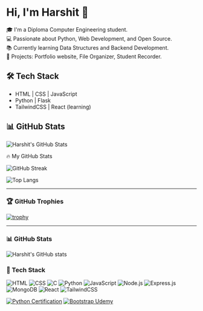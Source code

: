 # Hi, I'm Harshit 👋

🎓 I'm a Diploma Computer Engineering student.  
💻 Passionate about Python, Web Development, and Open Source.  
📚 Currently learning Data Structures and Backend Development.  
🚀 Projects: Portfolio website, File Organizer, Student Recorder.

## 🛠 Tech Stack
- HTML | CSS | JavaScript
- Python | Flask
- TailwindCSS | React (learning)

## 📊 GitHub Stats
![Harshit's GitHub Stats](https://github-readme-stats.vercel.app/api?username=Harshit10880&show_icons=true&theme=radical)

🔥 My GitHub Stats

![GitHub Streak](https://github-readme-streak-stats.herokuapp.com?user=Harshit10880&theme=dark&hide_border=true)

![Top Langs](https://github-readme-stats.vercel.app/api/top-langs/?username=Harshit10880&layout=compact&theme=dark)

---

### 🏆 GitHub Trophies

[![trophy](https://github-profile-trophy.vercel.app/?username=Harshit10880&theme=onedark)](https://github.com/ryo-ma/github-profile-trophy)

---

### 📊 GitHub Stats

![Harshit's GitHub stats](https://github-readme-stats.vercel.app/api?username=Harshit10880&show_icons=true&theme=dark)

### 🧰 Tech Stack

![HTML](https://img.shields.io/badge/-HTML-e34c26?style=for-the-badge&logo=html5&logoColor=fff)
![CSS](https://img.shields.io/badge/-CSS-264de4?style=for-the-badge&logo=css3&logoColor=white)
![C](https://img.shields.io/badge/-C-00599C?style=for-the-badge&logo=c&logoColor=white)
![Python](https://img.shields.io/badge/-Python-3776AB?style=for-the-badge&logo=python&logoColor=white)
![JavaScript](https://img.shields.io/badge/-JavaScript-f7df1e?style=for-the-badge&logo=javascript&logoColor=black)
![Node.js](https://img.shields.io/badge/-Node.js-339933?style=for-the-badge&logo=node.js&logoColor=white)
![Express.js](https://img.shields.io/badge/-Express.js-000000?style=for-the-badge&logo=express&logoColor=white)
![MongoDB](https://img.shields.io/badge/-MongoDB-4ea94b?style=for-the-badge&logo=mongodb&logoColor=white)
![React](https://img.shields.io/badge/-React-20232a?style=for-the-badge&logo=react&logoColor=61dafb)
![TailwindCSS](https://img.shields.io/badge/-TailwindCSS-38b2ac?style=for-the-badge&logo=tailwind-css&logoColor=white)

[![Python Certification](https://img.shields.io/badge/Python-Certificate-green)](https://your-certificate-link)
[![Bootstrap Udemy](https://img.shields.io/badge/Bootstrap-Certified-blue)](https://your-certificate-link)


